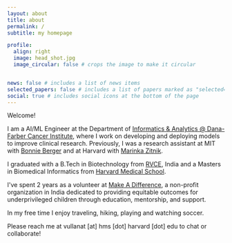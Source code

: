 ```yaml
---
layout: about
title: about
permalink: /
subtitle: my homepage

profile:
  align: right
  image: head_shot.jpg
  image_circular: false # crops the image to make it circular


news: false # includes a list of news items
selected_papers: false # includes a list of papers marked as "selected={true}"
social: true # includes social icons at the bottom of the page
---
```


Welcome!

I am a AI/ML Engineer at the Department of [Informatics & Analytics @ Dana-Farber Cancer Institute](https://informatics-analytics.dfci.harvard.edu), where I work on developing and deploying models to improve clinical research. Previously, I was a research assistant at MIT with [Bonnie Berger](https://people.csail.mit.edu/bab/) and at Harvard with [Marinka Zitnik](https://zitniklab.hms.harvard.edu). 

I graduated with a B.Tech in Biotechnology from [RVCE](https://www.rvce.edu.in), India and a Masters in Biomedical Informatics from [Harvard Medical School](https://dbmi.hms.harvard.edu). 

I've spent 2 years as a volunteer at [Make A Difference](https://makeadiff.in), a non-profit organization in India dedicated to providing equitable outcomes for underprivileged children through education, mentorship, and support. 

In my free time I enjoy traveling, hiking, playing and watching soccer. 

Please reach me at vullanat [at] hms [dot] harvard [dot] edu to chat or collaborate!